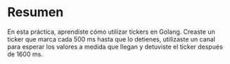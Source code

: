 # Resumen

En esta práctica, aprendiste cómo utilizar tickers en Golang. Creaste un ticker que marca cada 500 ms hasta que lo detienes, utilizaste un canal para esperar los valores a medida que llegan y detuviste el ticker después de 1600 ms.
